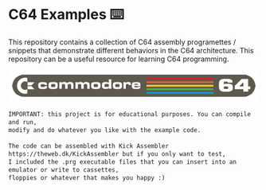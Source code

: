 # C64 Examples ⌨️

This repository contains a collection of C64 assembly programettes / snippets that demonstrate different behaviors in the C64 architecture. This repository can be a useful resource for learning C64 programming. 

![image](./res/commodore.png)

```
IMPORTANT: this project is for educational purposes. You can compile and run, 
modify and do whatever you like with the example code.

The code can be assembled with Kick Assembler https://theweb.dk/KickAssembler but if you only want to test,
I included the .prg executable files that you can insert into an emulator or write to cassettes, 
floppies or whatever that makes you happy :)
```